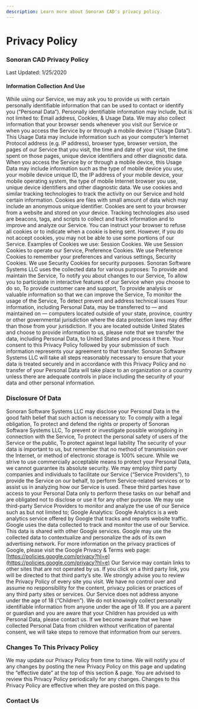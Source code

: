```yaml
---
description: Learn more about Sonoran CAD's privacy policy.
---
```


# Privacy Policy

### Sonoran CAD Privacy Policy

Last Updated: 1/25/2020

#### Information Collection And Use

While using our Service, we may ask you to provide us with certain personally identifiable information that can be used to contact or identify you \(“Personal Data”\). Personally identifiable information may include, but is not limited to: Email address, Cookies, & Usage Data. We may also collect information that your browser sends whenever you visit our Service or when you access the Service by or through a mobile device \(“Usage Data”\). This Usage Data may include information such as your computer’s Internet Protocol address \(e.g. IP address\), browser type, browser version, the pages of our Service that you visit, the time and date of your visit, the time spent on those pages, unique device identifiers and other diagnostic data. When you access the Service by or through a mobile device, this Usage Data may include information such as the type of mobile device you use, your mobile device unique ID, the IP address of your mobile device, your mobile operating system, the type of mobile Internet browser you use, unique device identifiers and other diagnostic data. We use cookies and similar tracking technologies to track the activity on our Service and hold certain information. Cookies are files with small amount of data which may include an anonymous unique identifier. Cookies are sent to your browser from a website and stored on your device. Tracking technologies also used are beacons, tags, and scripts to collect and track information and to improve and analyze our Service. You can instruct your browser to refuse all cookies or to indicate when a cookie is being sent. However, if you do not accept cookies, you may not be able to use some portions of our Service. Examples of Cookies we use: Session Cookies. We use Session Cookies to operate our Service, Preference Cookies. We use Preference Cookies to remember your preferences and various settings, Security Cookies. We use Security Cookies for security purposes. Sonoran Software Systems LLC uses the collected data for various purposes: To provide and maintain the Service, To notify you about changes to our Service, To allow you to participate in interactive features of our Service when you choose to do so, To provide customer care and support, To provide analysis or valuable information so that we can improve the Service, To monitor the usage of the Service, To detect prevent and address technical issues Your information, including Personal Data, may be transferred to — and maintained on — computers located outside of your state, province, country or other governmental jurisdiction where the data protection laws may differ than those from your jurisdiction. If you are located outside United States and choose to provide information to us, please note that we transfer the data, including Personal Data, to United States and process it there. Your consent to this Privacy Policy followed by your submission of such information represents your agreement to that transfer. Sonoran Software Systems LLC will take all steps reasonably necessary to ensure that your data is treated securely and in accordance with this Privacy Policy and no transfer of your Personal Data will take place to an organization or a country unless there are adequate controls in place including the security of your data and other personal information.

### Disclosure Of Data

Sonoran Software Systems LLC may disclose your Personal Data in the good faith belief that such action is necessary to: To comply with a legal obligation, To protect and defend the rights or property of Sonoran Software Systems LLC, To prevent or investigate possible wrongdoing in connection with the Service, To protect the personal safety of users of the Service or the public, To protect against legal liability The security of your data is important to us, but remember that no method of transmission over the Internet, or method of electronic storage is 100% secure. While we strive to use commercially acceptable means to protect your Personal Data, we cannot guarantee its absolute security. We may employ third party companies and individuals to facilitate our Service \(“Service Providers”\), to provide the Service on our behalf, to perform Service-related services or to assist us in analyzing how our Service is used. These third parties have access to your Personal Data only to perform these tasks on our behalf and are obligated not to disclose or use it for any other purpose. We may use third-party Service Providers to monitor and analyze the use of our Service such as but not limited to; Google Analytics: Google Analytics is a web analytics service offered by Google that tracks and reports website traffic. Google uses the data collected to track and monitor the use of our Service. This data is shared with other Google services. Google may use the collected data to contextualize and personalize the ads of its own advertising network. For more information on the privacy practices of Google, please visit the Google Privacy & Terms web page: [https://policies.google.com/privacy?hl=e](https://policies.google.com/privacy?hl=e) Our Service may contain links to other sites that are not operated by us. If you click on a third party link, you will be directed to that third party’s site. We strongly advise you to review the Privacy Policy of every site you visit. We have no control over and assume no responsibility for the content, privacy policies or practices of any third party sites or services. Our Service does not address anyone under the age of 18 \(“Children”\). We do not knowingly collect personally identifiable information from anyone under the age of 18. If you are a parent or guardian and you are aware that your Children has provided us with Personal Data, please contact us. If we become aware that we have collected Personal Data from children without verification of parental consent, we will take steps to remove that information from our servers.

### Changes To This Privacy Policy

We may update our Privacy Policy from time to time. We will notify you of any changes by posting the new Privacy Policy on this page and updating the “effective date” at the top of this section & page. You are advised to review this Privacy Policy periodically for any changes. Changes to this Privacy Policy are effective when they are posted on this page.

### Contact Us

